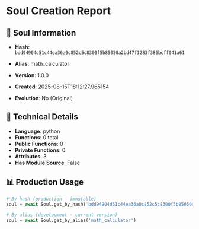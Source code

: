 # Soul Creation Report

## 🧬 Soul Information
- **Hash**: `bdd94904d51c44ea36a0c852c5c8300f5b85050a2bd47f1283f386bcff041a61`
- **Alias**: math_calculator
- **Version**: 1.0.0
- **Created**: 2025-08-15T18:12:27.965154

- **Evolution**: No (Original)

## 🔧 Technical Details
- **Language**: python
- **Functions**: 0 total
- **Public Functions**: 0
- **Private Functions**: 0
- **Attributes**: 3
- **Has Module Source**: False

## 📊 Production Usage
```python
# By hash (production - immutable)
soul = await Soul.get_by_hash('bdd94904d51c44ea36a0c852c5c8300f5b85050a2bd47f1283f386bcff041a61')

# By alias (development - current version)
soul = await Soul.get_by_alias('math_calculator')
```
